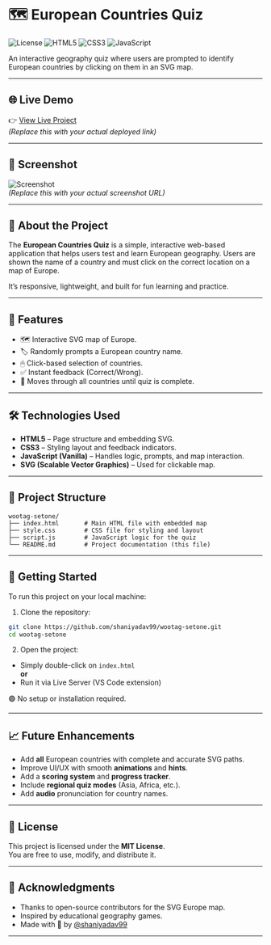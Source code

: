 
# 🗺 European Countries Quiz

![License](https://img.shields.io/badge/license-MIT-green)
![HTML5](https://img.shields.io/badge/HTML5-Structure-orange)
![CSS3](https://img.shields.io/badge/CSS3-Styling-blue)
![JavaScript](https://img.shields.io/badge/JavaScript-Logic-yellow)

An interactive geography quiz where users are prompted to identify European countries by clicking on them in an SVG map.

---

## 🌐 Live Demo

👉 [View Live Project](https://your-deployment-link.com)  
*(Replace this with your actual deployed link)*

---

## 📸 Screenshot

![Screenshot](https://your-image-link.com/screenshot.png)  
*(Replace this with your actual screenshot URL)*

---

## 📌 About the Project

The **European Countries Quiz** is a simple, interactive web-based application that helps users test and learn European geography. Users are shown the name of a country and must click on the correct location on a map of Europe.

It’s responsive, lightweight, and built for fun learning and practice.

---

## 🧠 Features

- 🗺 Interactive SVG map of Europe.
- 🏷 Randomly prompts a European country name.
- 🖱 Click-based selection of countries.
- ✅ Instant feedback (Correct/Wrong).
- 🔁 Moves through all countries until quiz is complete.

---

## 🛠 Technologies Used

- **HTML5** – Page structure and embedding SVG.
- **CSS3** – Styling layout and feedback indicators.
- **JavaScript (Vanilla)** – Handles logic, prompts, and map interaction.
- **SVG (Scalable Vector Graphics)** – Used for clickable map.

---

## 📁 Project Structure

```
wootag-setone/
├── index.html       # Main HTML file with embedded map
├── style.css        # CSS file for styling and layout
├── script.js        # JavaScript logic for the quiz
└── README.md        # Project documentation (this file)
```

---

## 🚀 Getting Started

To run this project on your local machine:

1. Clone the repository:

```bash
git clone https://github.com/shaniyadav99/wootag-setone.git
cd wootag-setone
```

2. Open the project:

- Simply double-click on `index.html`  
**or**  
- Run it via Live Server (VS Code extension)

🟢 No setup or installation required.

---

## 📈 Future Enhancements

- Add **all** European countries with complete and accurate SVG paths.
- Improve UI/UX with smooth **animations** and **hints**.
- Add a **scoring system** and **progress tracker**.
- Include **regional quiz modes** (Asia, Africa, etc.).
- Add **audio** pronunciation for country names.

---

## 📄 License

This project is licensed under the **MIT License**.  
You are free to use, modify, and distribute it.

---

## 🙌 Acknowledgments

- Thanks to open-source contributors for the SVG Europe map.
- Inspired by educational geography games.
- Made with 💙 by [@shaniyadav99](https://github.com/shaniyadav99)

---
